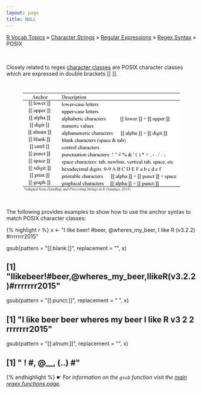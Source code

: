 ```yaml
---
layout: page
title: NULL
---
```


[R Vocab Topics](index) &#187; [Character Strings](characters) &#187; [Regular Expressions](regex) &#187; [Regex Syntax](regex_syntax) &#187; POSIX

<br>

Closely related to regex [character classes](character_class) are POSIX character classes which are expressed in double brackets [[ ]].

<center>
<img src="/public/images/r_vocab/posix.png" alt="POSIX Character Classes" vspace="25">
</center>    

The following provides examples to show how to use the anchor syntax to match POSIX character classes:


{% highlight r %}
x <- "I like beer! #beer, @wheres_my_beer, I like R (v3.2.2) #rrrrrrr2015"

gsub(pattern = "[[:blank:]]", replacement = "", x)
## [1] "Ilikebeer!#beer,@wheres_my_beer,IlikeR(v3.2.2)#rrrrrrr2015"

gsub(pattern = "[[:punct:]]", replacement = " ", x)
## [1] "I like beer   beer   wheres my beer  I like R  v3 2 2   rrrrrrr2015"

gsub(pattern = "[[:alnum:]]", replacement = "", x)
## [1] "  ! #, @__,    (..) #"
{% endhighlight %}
&#9755; *For information on the `gsub` function visit the [main regex functions page](http://bradleyboehmke.github.io/tutorials/main_regex_functions).*




